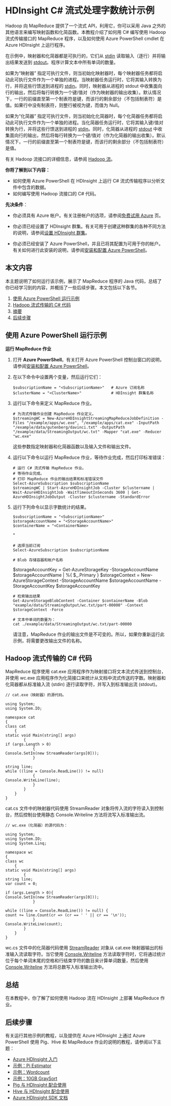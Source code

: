 <properties linkid="manage-services-hdinsight-sample-csharp-streaming" urlDisplayName="HDInsight Samples" pageTitle="HDInsight C# 流式处理字数统计示例 | Azure" metaKeywords="hadoop, hdinsight, hdinsight administration, hdinsight administration azure" description="Learn how to run a sample TBD." umbracoNaviHide="0" disqusComments="1" editor="cgronlun" manager="paulettm" services="hdinsight" documentationCenter="" title="The HDInsight C# streaming wordcount sample" authors="bradsev" />
<tags ms.service="hdinsight"
    ms.date=""
    wacn.date=""
    />

# HDInsight C\# 流式处理字数统计示例

Hadoop 向 MapReduce 提供了一个流式 API，利用它，你可以采用 Java 之外的其他语言来编写映射函数和化简函数。本教程介绍了如何用 C\# 编写使用 Hadoop 流式传输接口的 MapReduce 程序，以及如何使用 Azure PowerShell cmdlet 在 Azure HDInsight 上运行程序。

在示例中，映射器和化简器都是可执行的，它们从 [stdin][] 读取输入（逐行）并将输出结果发送到 [stdout][stdin]。程序计算文本中所有单词的数量。

如果为“映射器” 指定可执行文件，则当初始化映射器时，每个映射器任务都将启动此可执行文件作为一个单独的进程。当映射器任务运行时，它将其输入转换为行，并将这些行馈送到进程的 [stdin][]。同时，映射器从进程的 stdout 中收集面向行的输出，然后将每行转换为一个键/值对（作为映射器的输出收集）。默认情况下，一行的前缀直至第一个制表符是键，而该行的剩余部分（不包括制表符）是值。如果行中没有制表符，则整行被视为键，而值为 Null。

如果为“化简器” 指定可执行文件，则当初始化化简器时，每个化简器任务都将启动此可执行文件作为一个单独的进程。当化简器任务运行时，它将其输入键/值对转换为行，并将这些行馈送到进程的 [stdin][]。同时，化简器从进程的 [stdout][stdin] 中收集面向行的输出，然后将每行转换为一个键/值对（作为化简器的输出收集）。默认情况下，一行的前缀直至第一个制表符是键，而该行的剩余部分（不包括制表符）是值。

有关 Hadoop 流接口的详细信息，请参阅 [Hadoop 流][]。

**你将了解到以下内容：**

-   如何使用 Azure PowerShell 在 HDInsight 上运行 C\# 流式传输程序以分析文件中包含的数据。
-   如何编写使用 Hadoop 流接口的 C\# 代码。

**先决条件**：

-   你必须具有 Azure 帐户。有关注册帐户的选项，请参阅[免费试用 Azure][] 页。

-   你必须已经设置了 HDInsight 群集。有关可用于创建这种群集的各种不同方法的说明，请参阅[设置 HDInsight 群集][]。

-   你必须已经安装了 Azure PowerShell，并且已将其配置为可用于你的帐户。有关如何进行此安装的说明，请参阅[安装和配置 Azure PowerShell][]。

## 本文内容

本主题说明了如何运行该示例，展示了 MapReduce 程序的 Java 代码，总结了你已经学习到的内容，并概括了一些后续步骤。本文包括以下各节。

1.  [使用 Azure PowerShell 运行示例][]
2.  [Hadoop 流式传输的 C\# 代码][]
3.  [摘要][]
4.  [后续步骤][]

## 使用 Azure PowerShell 运行示例

**运行 MapReduce 作业**

1.  打开 **Azure PowerShell**。有关打开 Azure PowerShell 控制台窗口的说明，请参阅[安装和配置 Azure PowerShell][]。

2.  在以下命令中设置两个变量，然后运行它们：

        $subscriptionName = "<SubscriptionName>"   # Azure 订阅名称
        $clusterName = "<ClusterName>"             # HDInsight 群集名称

3.  运行以下命令来定义 MapReduce 作业。

        # 为流式传输作业创建 MapReduce 作业定义。
        $streamingWC = New-AzureHDInsightStreamingMapReduceJobDefinition -Files "/example/apps/wc.exe", "/example/apps/cat.exe" -InputPath "/example/data/gutenberg/davinci.txt" -OutputPath "/example/data/StreamingOutput/wc.txt" -Mapper "cat.exe" -Reducer "wc.exe" 

    这些参数指定映射器和化简器函数以及输入文件和输出文件。

4.  运行以下命令以运行 MapReduce 作业，等待作业完成，然后打印标准错误：

        # 运行 C# 流式传输 MapReduce 作业。
        # 等待作业完成。
        # 打印 MapReduce 作业的输出结果和标准错误文件
        Select-AzureSubscription $subscriptionName
        $streamingWC | Start-AzureHDInsightJob -Cluster $clustername | Wait-AzureHDInsightJob -WaitTimeoutInSeconds 3600 | Get-AzureHDInsightJobOutput -Cluster $clustername -StandardError 

5.  运行下列命令以显示字数统计的结果。

        $subscriptionName = "<SubscriptionName>"   
        $storageAccountName = "<StorageAccountName>" 
        $containerName = "<ContainerName>

    "

        # 选择当前订阅
        Select-AzureSubscription $subscriptionName

        # Blob 存储容器和帐户名称

    \$storageAccountKey = Get-AzureStorageKey -StorageAccountName \$storageAccountName | %{ \$\_.Primary }
     \$storageContext = New-AzureStorageContext -StorageAccountName \$storageAccountName -StorageAccountKey \$storageAccountKey

        # 检索输出结果
        Get-AzureStorageBlobContent -Container $containerName -Blob "example/data/StreamingOutput/wc.txt/part-00000" -Context $storageContext -Force 

        # 文本中单词的数量为：
        cat ./example/data/StreamingOutput/wc.txt/part-00000

    请注意，MapReduce 作业的输出文件是不可变的。所以，如果你重新运行此示例，将需要更改输出文件的名称。

## Hadoop 流式传输的 C\# 代码

MapReduce 程序使用 cat.exe 应用程序作为映射接口将文本流式传送到控制台，并使用 wc.exe 应用程序作为化简接口来统计从文档中流式传送的字数。映射器和化简器都从标准输入流 (stdin) 逐行读取字符，并写入到标准输出流 (stdout)。

    // cat.exe（映射器）的源代码。 
     
    using System;
    using System.IO;

    namespace cat
    {
    class cat
        {
    static void Main(string[] args)
            {
    if (args.Length > 0)
                {
    Console.SetIn(new StreamReader(args[0])); 
                }

    string line;
    while ((line = Console.ReadLine()) != null) 
                {
    Console.WriteLine(line);
                }
            }
        }
    }

cat.cs 文件中的映射器代码使用 StreamReader 对象将传入流的字符读入到控制台，然后控制台使用静态 Console.Writeline 方法将流写入标准输出流。

    // wc.exe（化简器）的源代码为：

    using System;
    using System.IO;
    using System.Linq;

    namespace wc
    {
    class wc
        {
    static void Main(string[] args)
            {
    string line;
    var count = 0;

    if (args.Length > 0){
    Console.SetIn(new StreamReader(args[0]));
                }

    while ((line = Console.ReadLine()) != null) {
    count += line.Count(cr => (cr == ' ' || cr == '\n'));
                }
    Console.WriteLine(count);
            }
        }
    }

wc.cs 文件中的化简器代码使用 [StreamReader][] 对象从 cat.exe 映射器输出的标准输入流读取字符。当它使用 [Console.Writeline][] 方法读取字符时，它将通过统计位于每个单词末尾的空格和行结束字符的数目来计算单词数量，然后使用 [Console.Writeline][] 方法将总数写入标准输出流中。

## 总结

在本教程中，你了解了如何使用 Hadoop 流在 HDInsight 上部署 MapReduce 作业。

## 后续步骤

有关运行其他示例的教程，以及提供在 Azure HDInsight 上通过 Azure PowerShell 使用 Pig、Hive 和 MapReduce 作业的说明的教程，请参阅以下主题：

-   [Azure HDInsight 入门][]
-   [示例：Pi Estimator][]
-   [示例：Wordcount][]
-   [示例：10GB GraySort][]
-   [Pig 与 HDInsight 配合使用][]
-   [Hive 与 HDInsight 配合使用][]
-   [Azure HDInsight SDK 文档][]

  [stdin]: http://msdn.microsoft.com/zh-cn/library/3x292kth(v=vs.110).aspx
  [Hadoop 流]: http://wiki.apache.org/hadoop/HadoopStreaming
  [免费试用 Azure]: /pricing/1rmb-trial/
  [设置 HDInsight 群集]: /zh-cn/documentation/articles/hdinsight-provision-clusters/
  [安装和配置 Azure PowerShell]: /zh-cn/documentation/articles/install-configure-powershell/
  [使用 Azure PowerShell 运行示例]: #run-sample
  [Hadoop 流式传输的 C\# 代码]: #java-code
  [摘要]: #summary
  [后续步骤]: #next-steps
  [StreamReader]: http://msdn.microsoft.com/zh-cn/library/system.io.streamreader.aspx
  [Console.Writeline]: http://msdn.microsoft.com/zh-cn/library/system.console.writeline
  [Azure HDInsight 入门]: /zh-cn/documentation/articles/hdinsight-get-started/
  [示例：Pi Estimator]: /zh-cn/documentation/articles/hdinsight-sample-pi-estimator/
  [示例：Wordcount]: /zh-cn/documentation/articles/hdinsight-sample-wordcount/
  [示例：10GB GraySort]: /zh-cn/documentation/articles/hdinsight-sample-10gb-graysort/
  [Pig 与 HDInsight 配合使用]: /zh-cn/documentation/articles/hdinsight-use-pig/
  [Hive 与 HDInsight 配合使用]: /zh-cn/documentation/articles/hdinsight-use-hive/
  [Azure HDInsight SDK 文档]: http://msdn.microsoft.com/zh-cn/library/dn469975.aspx
